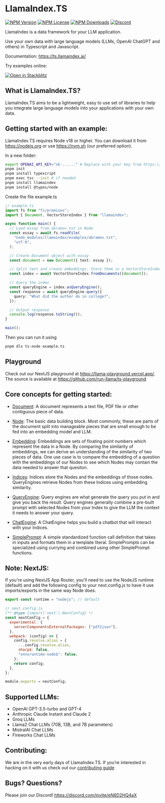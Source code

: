 # LlamaIndex.TS

[![NPM Version](https://img.shields.io/npm/v/llamaindex)](https://www.npmjs.com/package/llamaindex)
[![NPM License](https://img.shields.io/npm/l/llamaindex)](https://www.npmjs.com/package/llamaindex)
[![NPM Downloads](https://img.shields.io/npm/dm/llamaindex)](https://www.npmjs.com/package/llamaindex)
[![Discord](https://img.shields.io/discord/1059199217496772688)](https://discord.com/invite/eN6D2HQ4aX)

LlamaIndex is a data framework for your LLM application.

Use your own data with large language models (LLMs, OpenAI ChatGPT and others) in Typescript and Javascript.

Documentation: https://ts.llamaindex.ai/

Try examples online:

[![Open in Stackblitz](https://developer.stackblitz.com/img/open_in_stackblitz.svg)](https://stackblitz.com/github/run-llama/LlamaIndexTS/tree/main/examples)

## What is LlamaIndex.TS?

LlamaIndex.TS aims to be a lightweight, easy to use set of libraries to help you integrate large language models into your applications with your own data.

## Getting started with an example:

LlamaIndex.TS requires Node v18 or higher. You can download it from https://nodejs.org or use https://nvm.sh (our preferred option).

In a new folder:

```bash
export OPENAI_API_KEY="sk-......" # Replace with your key from https://platform.openai.com/account/api-keys
pnpm init
pnpm install typescript
pnpm exec tsc --init # if needed
pnpm install llamaindex
pnpm install @types/node
```

Create the file example.ts

```ts
// example.ts
import fs from "fs/promises";
import { Document, VectorStoreIndex } from "llamaindex";

async function main() {
  // Load essay from abramov.txt in Node
  const essay = await fs.readFile(
    "node_modules/llamaindex/examples/abramov.txt",
    "utf-8",
  );

  // Create Document object with essay
  const document = new Document({ text: essay });

  // Split text and create embeddings. Store them in a VectorStoreIndex
  const index = await VectorStoreIndex.fromDocuments([document]);

  // Query the index
  const queryEngine = index.asQueryEngine();
  const response = await queryEngine.query({
    query: "What did the author do in college?",
  });

  // Output response
  console.log(response.toString());
}

main();
```

Then you can run it using

```bash
pnpm dlx ts-node example.ts
```

## Playground

Check out our NextJS playground at https://llama-playground.vercel.app/. The source is available at https://github.com/run-llama/ts-playground

## Core concepts for getting started:

- [Document](/packages/core/src/Node.ts): A document represents a text file, PDF file or other contiguous piece of data.

- [Node](/packages/core/src/Node.ts): The basic data building block. Most commonly, these are parts of the document split into manageable pieces that are small enough to be fed into an embedding model and LLM.

- [Embedding](/packages/core/src/Embedding.ts): Embeddings are sets of floating point numbers which represent the data in a Node. By comparing the similarity of embeddings, we can derive an understanding of the similarity of two pieces of data. One use case is to compare the embedding of a question with the embeddings of our Nodes to see which Nodes may contain the data needed to answer that quesiton.

- [Indices](/packages/core/src/indices/): Indices store the Nodes and the embeddings of those nodes. QueryEngines retrieve Nodes from these Indices using embedding similarity.

- [QueryEngine](/packages/core/src/QueryEngine.ts): Query engines are what generate the query you put in and give you back the result. Query engines generally combine a pre-built prompt with selected Nodes from your Index to give the LLM the context it needs to answer your query.

- [ChatEngine](/packages/core/src/ChatEngine.ts): A ChatEngine helps you build a chatbot that will interact with your Indices.

- [SimplePrompt](/packages/core/src/Prompt.ts): A simple standardized function call definition that takes in inputs and formats them in a template literal. SimplePrompts can be specialized using currying and combined using other SimplePrompt functions.

## Note: NextJS:

If you're using NextJS App Router, you'll need to use the NodeJS runtime (default) and add the following config to your next.config.js to have it use imports/exports in the same way Node does.

```js
export const runtime = "nodejs"; // default
```

```js
// next.config.js
/** @type {import('next').NextConfig} */
const nextConfig = {
  experimental: {
    serverComponentsExternalPackages: ["pdf2json"],
  },
  webpack: (config) => {
    config.resolve.alias = {
      ...config.resolve.alias,
      sharp$: false,
      "onnxruntime-node$": false,
    };
    return config;
  },
};

module.exports = nextConfig;
```

## Supported LLMs:

- OpenAI GPT-3.5-turbo and GPT-4
- Anthropic Claude Instant and Claude 2
- Groq LLMs
- Llama2 Chat LLMs (70B, 13B, and 7B parameters)
- MistralAI Chat LLMs
- Fireworks Chat LLMs

## Contributing:

We are in the very early days of LlamaIndex.TS. If you’re interested in hacking on it with us check out our [contributing guide](/CONTRIBUTING.md)

## Bugs? Questions?

Please join our Discord! https://discord.com/invite/eN6D2HQ4aX
